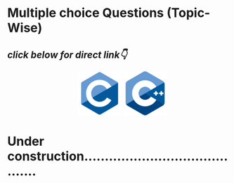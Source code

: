 # Multiple choice Questions (Topic-Wise)

## *click below for direct link👇*

<p align="left" style="padding-left:10rem" ><a style="padding-left:2" href="" target="_blank" rel="noreferrer"> <img src="https://raw.githubusercontent.com/devicons/devicon/master/icons/c/c-original.svg" alt="c" width="100" height="100"/></a>
<a href="" target="_blank" rel="noreferrer"> <img src="https://raw.githubusercontent.com/devicons/devicon/master/icons/cplusplus/cplusplus-original.svg" alt="cplusplus" width="100" height="100"/> </a></p>

# Under construction..........................................
